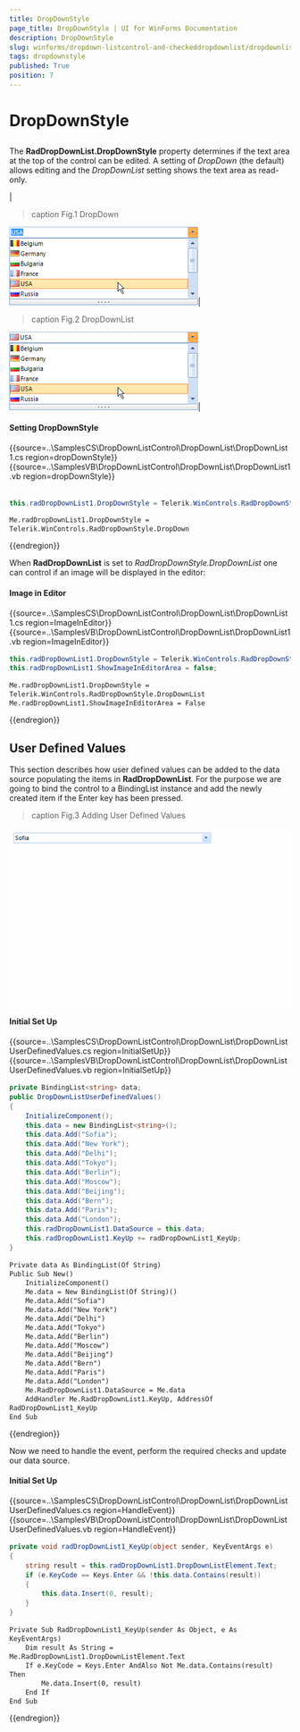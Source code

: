 ```yaml
---
title: DropDownStyle
page_title: DropDownStyle | UI for WinForms Documentation
description: DropDownStyle
slug: winforms/dropdown-listcontrol-and-checkeddropdownlist/dropdownlist/dropdownstyle
tags: dropdownstyle
published: True
position: 7
---
```


# DropDownStyle
 
## 

The __RadDropDownList.DropDownStyle__ property determines if the text area at the top of the control can be edited. A setting of *DropDown* (the default) allows editing and the *DropDownList* setting shows the text area as read-only.
         
|
>caption Fig.1 DropDown

![dropdown-and-listcontrol-dropdownlist-dropdownstyle 001](images/dropdown-and-listcontrol-dropdownlist-dropdownstyle001.png)|
>caption Fig.2 DropDownList

![dropdown-and-listcontrol-dropdownlist-dropdownstyle 002](images/dropdown-and-listcontrol-dropdownlist-dropdownstyle002.png)|

#### Setting DropDownStyle 

{{source=..\SamplesCS\DropDownListControl\DropDownList\DropDownList1.cs region=dropDownStyle}} 
{{source=..\SamplesVB\DropDownListControl\DropDownList\DropDownList1.vb region=dropDownStyle}} 

````C#
            
this.radDropDownList1.DropDownStyle = Telerik.WinControls.RadDropDownStyle.DropDown;

````
````VB.NET
Me.radDropDownList1.DropDownStyle = Telerik.WinControls.RadDropDownStyle.DropDown

````

{{endregion}}  

When __RadDropDownList__ is set to *RadDropDownStyle.DropDownList* one can control if an image will be displayed in the editor:         

#### Image in Editor 

{{source=..\SamplesCS\DropDownListControl\DropDownList\DropDownList1.cs region=ImageInEditor}} 
{{source=..\SamplesVB\DropDownListControl\DropDownList\DropDownList1.vb region=ImageInEditor}} 

````C#
this.radDropDownList1.DropDownStyle = Telerik.WinControls.RadDropDownStyle.DropDownList;
this.radDropDownList1.ShowImageInEditorArea = false;

````
````VB.NET
Me.radDropDownList1.DropDownStyle = Telerik.WinControls.RadDropDownStyle.DropDownList
Me.radDropDownList1.ShowImageInEditorArea = False

````

{{endregion}} 
 

## User Defined Values

This section describes how user defined values can be added to the data source populating the items in __RadDropDownList__. For the purpose we are going to bind the control to a BindingList instance and add the newly created item if the Enter key has been pressed.
        
>caption Fig.3 Adding User Defined Values

![dropdown-and-listcontrol-dropdownlist-dropdownstyle 003](images/dropdown-and-listcontrol-dropdownlist-dropdownstyle003.gif)

#### Initial Set Up 

{{source=..\SamplesCS\DropDownListControl\DropDownList\DropDownListUserDefinedValues.cs region=InitialSetUp}} 
{{source=..\SamplesVB\DropDownListControl\DropDownList\DropDownListUserDefinedValues.vb region=InitialSetUp}} 

````C#
private BindingList<string> data;
public DropDownListUserDefinedValues()
{
    InitializeComponent();
    this.data = new BindingList<string>();
    this.data.Add("Sofia");
    this.data.Add("New York");
    this.data.Add("Delhi");
    this.data.Add("Tokyo");
    this.data.Add("Berlin");
    this.data.Add("Moscow");
    this.data.Add("Beijing");
    this.data.Add("Bern");
    this.data.Add("Paris");
    this.data.Add("London");
    this.radDropDownList1.DataSource = this.data;
    this.radDropDownList1.KeyUp += radDropDownList1_KeyUp;
}

````
````VB.NET
Private data As BindingList(Of String)
Public Sub New()
    InitializeComponent()
    Me.data = New BindingList(Of String)()
    Me.data.Add("Sofia")
    Me.data.Add("New York")
    Me.data.Add("Delhi")
    Me.data.Add("Tokyo")
    Me.data.Add("Berlin")
    Me.data.Add("Moscow")
    Me.data.Add("Beijing")
    Me.data.Add("Bern")
    Me.data.Add("Paris")
    Me.data.Add("London")
    Me.RadDropDownList1.DataSource = Me.data
    AddHandler Me.RadDropDownList1.KeyUp, AddressOf RadDropDownList1_KeyUp
End Sub

````

{{endregion}} 
 

Now we need to handle the event, perform the required checks and update our data source.

#### Initial Set Up 

{{source=..\SamplesCS\DropDownListControl\DropDownList\DropDownListUserDefinedValues.cs region=HandleEvent}} 
{{source=..\SamplesVB\DropDownListControl\DropDownList\DropDownListUserDefinedValues.vb region=HandleEvent}} 

````C#
private void radDropDownList1_KeyUp(object sender, KeyEventArgs e)
{
    string result = this.radDropDownList1.DropDownListElement.Text;
    if (e.KeyCode == Keys.Enter && !this.data.Contains(result))
    {
        this.data.Insert(0, result);
    }
}

````
````VB.NET
Private Sub RadDropDownList1_KeyUp(sender As Object, e As KeyEventArgs)
    Dim result As String = Me.RadDropDownList1.DropDownListElement.Text
    If e.KeyCode = Keys.Enter AndAlso Not Me.data.Contains(result) Then
        Me.data.Insert(0, result)
    End If
End Sub

````

{{endregion}} 



